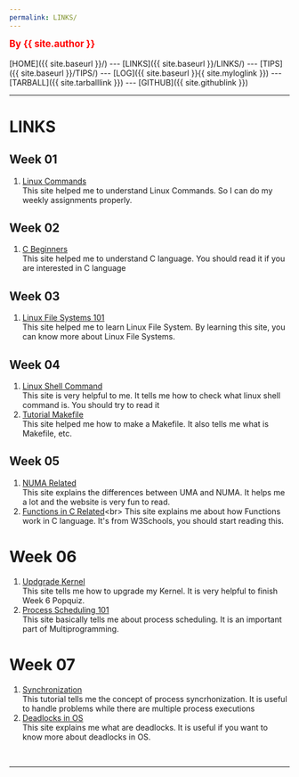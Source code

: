 ```yaml
---
permalink: LINKS/
---
```

<span style="color:red; font-weight:bold; font-size:larger;">By {{ site.author }}</span>
<br><br>
[HOME]({{ site.baseurl }}/) ---
[LINKS]({{ site.baseurl }}/LINKS/) ---
[TIPS]({{ site.baseurl }}/TIPS/) ---
[LOG]({{ site.baseurl }}{{ site.myloglink }}) ---
[TARBALL]({{ site.tarballlink }}) ---
[GITHUB]({{ site.githublink }})
<br>
<hr>

# LINKS

## Week 01
1. [Linux Commands](https://linuxhint.com/100_essential_linux_commands)<br>
This site helped me to understand Linux Commands. So I can do my weekly assignments properly.

## Week 02
1. [C Beginners](https://www.freecodecamp.org/news/the-c-beginners-handbook/)<br>
This site helped me to understand C language. You should read it if you are interested in C language

## Week 03
1. [Linux File Systems 101](https://likegeeks.com/linux-file-system/)<br>
This site helped me to learn Linux File System. By learning this site, you can know more about Linux File Systems.

## Week 04 
1. [Linux Shell Command](https://explainshell.com/)<br>
This site is very helpful to me. It tells me how to check what linux shell command is. You should try to read it
2. [Tutorial Makefile](https://makefiletutorial.com/)<br>
This site helped me how to make a Makefile. It also tells me what is Makefile, etc.

## Week 05
1. [NUMA Related](https://www.geeksforgeeks.org/difference-between-uniform-memory-access-uma-and-non-uniform-memory-access-numa/)<br>
This site explains the differences between UMA and NUMA. It helps me a lot and the website is very fun to read.
2. [Functions in C Related](https://www.w3schools.com/c/c_functions.php#:~:text=A%20function%20is%20a%20block,and%20use%20it%20many%20times.)<br>
This site explains me about how Functions work in C language. It's from W3Schools, you should start reading this.

# Week 06
1. [Updgrade Kernel](https://linuxhint.com/upgrade-linux-kernel-version-debian-10/)<br>
This site tells me how to upgrade my Kernel. It is very helpful to finish Week 6 Popquiz.
2. [Process Scheduling 101](https://www.tutorialspoint.com/operating_system/os_process_scheduling.htm)<br>
This site basically tells me about process scheduling. It is an important part of Multiprogramming.

# Week 07
1. [Synchronization](https://www.studytonight.com/operating-system/process-synchronizationhttps://www.studytonight.com/operating-system/process-synchronization)<br>
This tutorial tells me the concept of process syncrhonization. It is useful to handle problems while there are multiple process executions
2. [Deadlocks in OS](https://www.studytonight.com/operating-system/deadlocks)<br>
This site explains me what are deadlocks. It is useful if you want to know more about deadlocks in OS.


<br>
<hr>
<br>
